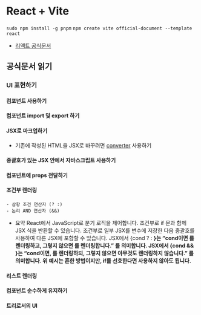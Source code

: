 # React + Vite


`sudo npm install -g pnpm`
`npm create vite official-document --template react`

- [리액트 공식문서](https://ko.react.dev/versions)

## 공식문서 읽기
### UI 표현하기
#### 컴포넌트 사용하기
#### 컴포넌트 import 및 export 하기
#### JSX로 마크업하기
- 기존에 작성된 HTML을 JSX로 바꾸려면 [converter](https://transform.tools/html-to-jsx) 사용하기
#### 중괄호가 있는 JSX 안에서 자바스크립트 사용하기
#### 컴포넌트에 props 전달하기
#### 조건부 렌더링
    - 삼항 조건 연산자 (? :)
    - 논리 AND 연산자 (&&)
- 요약
    React에서 JavaScript로 분기 로직을 제어합니다.
    조건부로 if 문과 함께 JSX 식을 반환할 수 있습니다.
    조건부로 일부 JSX를 변수에 저장한 다음 중괄호를 사용하여 다른 JSX에 포함할 수 있습니다.
    JSX에서 {cond ? <A /> : <B />}는 “cond이면 <A />를 렌더링하고, 그렇지 않으면 <B />를 렌더링합니다.” 를 의미합니다.
    JSX에서 {cond && <A />}는 “cond이면, <A />를 렌더링하되, 그렇지 않으면 아무것도 렌더링하지 않습니다.” 를 의미합니다.
    위 예시는 흔한 방법이지만, if를 선호한다면 사용하지 않아도 됩니다.
#### 리스트 렌더링
#### 컴포넌트 순수하게 유지하기
#### 트리로서의 UI

